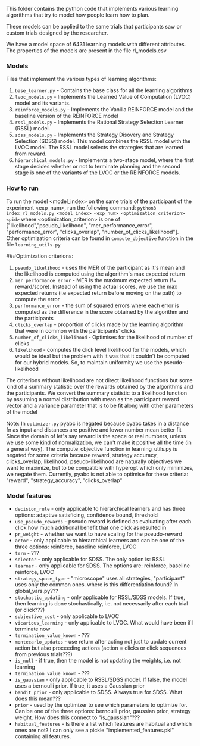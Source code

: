 This folder contains the python code that implements various learning algorithms that try to model how people learn how
to plan.

These models can be applied to the same trials that participants saw or custom trials designed by the researcher.

We have a model space of 6431 learning models with different attributes. The properties of the models are present in the
file rl_models.csv

### Models
Files that implement the various types of learning algorithms:

1. `base_learner.py` - Contains the base class for all the learning algorithms
2. `lvoc_models.py` - Implements the Learned Value of Computation (LVOC) model and its variants.
3. `reinforce_models.py` - Implements the Vanilla REINFORCE model and the baseline version of the REINFORCE model
4. `rssl_models.py` - Implements the Rational Strategy Selection Learner (RSSL) model.
5. `sdss_models.py` - Implements the Strategy Disovery and Strategy Selection (SDSS) model. This model combines the RSSL
   model with the LVOC model. The RSSL model selects the strategies that are learned from reward.
6. `hierarchical_models.py` - Implements a two-stage model, where the first stage decides whether or not to terminate
   planning and the second stage is one of the variants of the LVOC or the REINFORCE models.

### How to run
To run the model <model_index> on the same trials of the participant <pid> of the experiment <exp_num>, run the
following command:
`python3 index_rl_models.py <model_index> <exp_num> <optimization_criterion> <pid>`
where <optimization_criterion> is one
of ["likelihood","pseudo_likelihood", "mer_performance_error", "performance_error", "clicks_overlap", "number_of_clicks_likelihood"]. Other optimization criteria
can be found in `compute_objective` function in the file `learning_utils.py`

###Optimization criterions:
1. `pseudo_likelihood` - uses the MER of the participant as it's mean and the likelihood is computed using the algorithm's max expected return
2. `mer_performance_error` - MER is the maximum expected return (!= reward/score). Instead of using the actual scores, we use the max expected returns (i.e expected return before moving on the path) to compute the error
3. `performance_error` - the sum of squared errors where each error is computed as the difference in the score obtained by the algorithm and the participants
4. `clicks_overlap` - proportion of clicks made by the learning algorithm that were in common with the participants' clicks
5. `number_of_clicks_likelihood` - Optimises for the likelihood of number of clicks
6. `likelihood` - computes the click level likelihood for the models, which would be ideal but the problem with it was that it couldn’t be computed for our hybrid models. So, to maintain uniformity we use the pseudo-likelihood

The criterions without likelihood are not direct likelihood functions but some kind of a summary statistic over the rewards obtained by the algorithms and the participants.
We convert the summary statistic to a likelihood function by assuming a normal distribution with mean as the participant reward vector and a variance parameter that is to be fit along with other parameters of the model

Note: 
In `optimizer.py` pyabc is negated because pyabc takes in a distance fn as input and distances are positive and lower number mean better fit
Since the domain of let's say reward is the space or real numbers, unless we use some kind of normalization, we can't make it positive all the time (in a general way).
The compute_objective function in learning_utils.py is negated for some criteria because reward, strategy accuracy, clicks_overlap, likelihood, pseudo-likelihood are naturally objectives we want to maximize, but to be compatible with hyperopt which only minimizes, we negate them.
Currently, pyabc is not able to optimise for these criteria: "reward", "strategy_accuracy", "clicks_overlap"

### Model features
* `decision_rule` - only applicable to hierarchical learners and has three options: adaptive satisficing, confidence bound, threshold
* `use_pseudo_rewards` - pseudo reward is defined as evaluating after each click how much additional benefit that one click as resulted in
* `pr_weight` - whether we want to have scaling for the pseudo-reward
* `actor` - only applicable to hierarchical learners and can be one of the three options: reinforce, baseline reinforce, LVOC
* `term` - ???
* `selector` - only applicable for SDSS. The only option is: RSSL
* `learner` - only applicable for SDSS. The options are: reinforce, baseline reinforce, LVOC
* `strategy_space_type` - "microscope" uses all strategies, "participant" uses only the common ones. where is this differentiation found? In global_vars.py???
* `stochastic_updating` - only applicable for RSSL/SDSS models. If true, then learning is done stochastically, i.e. not necessarily after each trial (or click???)
* `subjective_cost` - only applicable to LVOC
* `vicarious_learning` - only applicable to LVOC. What would have been if I terminate now
* `termination_value_known` - ???
* `montecarlo_updates` - use return after acting not just to update current action but also proceeding actions (action = clicks or click sequences from previous trials???)
* `is_null` - if true, then the model is not updating the weights, i.e. not learning
* `termination_value_known` - ???
* `is_gaussian` - only applicable to RSSL/SDSS model. If false, the model uses a bernoulli prior. If true, it uses a Gaussian prior
* `bandit_prior` - only applicable to SDSS. Always true for SDSS. What does this mean??? 
* `prior` - used by the optimizer to see which parameters to optimize for. Can be one of the three options: 
  bernoulli prior, gaussian prior, strategy weight. How does this connect to "is_gaussian"???
* `habitual_features` - Is there a list which features are habitual and which ones are not? I can only see a pickle "implemented_features.pkl" containing all features. 
